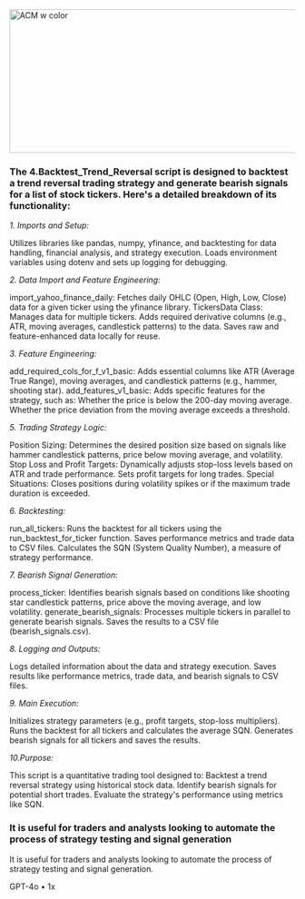 <img width="780" height="253" alt="ACM w color" src="https://github.com/user-attachments/assets/ca75b25b-3995-46ae-b041-7e60b4adbab2" />

### The 4.Backtest_Trend_Reversal script is designed to backtest a trend reversal trading strategy and generate bearish signals for a list of stock tickers. Here's a detailed breakdown of its functionality:

*1. Imports and Setup:*

Utilizes libraries like pandas, numpy, yfinance, and backtesting for data handling, financial analysis, and strategy execution.
Loads environment variables using dotenv and sets up logging for debugging.

*2. Data Import and Feature Engineering:*

import_yahoo_finance_daily: Fetches daily OHLC (Open, High, Low, Close) data for a given ticker using the yfinance library.
TickersData Class:
Manages data for multiple tickers.
Adds required derivative columns (e.g., ATR, moving averages, candlestick patterns) to the data.
Saves raw and feature-enhanced data locally for reuse.

*3. Feature Engineering:*

add_required_cols_for_f_v1_basic: Adds essential columns like ATR (Average True Range), moving averages, and candlestick patterns (e.g., hammer, shooting star).
add_features_v1_basic: Adds specific features for the strategy, such as:
Whether the price is below the 200-day moving average.
Whether the price deviation from the moving average exceeds a threshold.

*5. Trading Strategy Logic:*

Position Sizing:
Determines the desired position size based on signals like hammer candlestick patterns, price below moving average, and volatility.
Stop Loss and Profit Targets:
Dynamically adjusts stop-loss levels based on ATR and trade performance.
Sets profit targets for long trades.
Special Situations:
Closes positions during volatility spikes or if the maximum trade duration is exceeded.

*6. Backtesting:*

run_all_tickers:
Runs the backtest for all tickers using the run_backtest_for_ticker function.
Saves performance metrics and trade data to CSV files.
Calculates the SQN (System Quality Number), a measure of strategy performance.

*7. Bearish Signal Generation:*

process_ticker:
Identifies bearish signals based on conditions like shooting star candlestick patterns, price above the moving average, and low volatility.
generate_bearish_signals:
Processes multiple tickers in parallel to generate bearish signals.
Saves the results to a CSV file (bearish_signals.csv).

*8. Logging and Outputs:*

Logs detailed information about the data and strategy execution.
Saves results like performance metrics, trade data, and bearish signals to CSV files.

*9. Main Execution:*

Initializes strategy parameters (e.g., profit targets, stop-loss multipliers).
Runs the backtest for all tickers and calculates the average SQN.
Generates bearish signals for all tickers and saves the results.

*10.Purpose:*

This script is a quantitative trading tool designed to:
Backtest a trend reversal strategy using historical stock data.
Identify bearish signals for potential short trades.
Evaluate the strategy's performance using metrics like SQN.

### It is useful for traders and analysts looking to automate the process of strategy testing and signal generation
It is useful for traders and analysts looking to automate the process of strategy testing and signal generation.

GPT-4o • 1x
